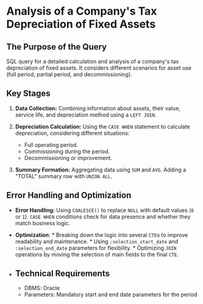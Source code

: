 # Analysis of a Company's Tax Depreciation of Fixed Assets

## The Purpose of the Query
SQL query for a detailed calculation and analysis of a company's tax depreciation of fixed assets. It considers different scenarios for asset use (full period, partial period, and decommissioning).


## Key Stages

1.  **Data Collection:** Combining information about assets, their value, service life, and depreciation method using a `LEFT JOIN`.

2.  **Depreciation Calculation:** Using the `CASE WHEN` statement to calculate depreciation, considering different situations:
      * Full operating period.
      * Commissioning during the period.
      * Decommissioning or improvement.

3.  **Summary Formation:** Aggregating data using `SUM` and `AVG`. Adding a "TOTAL" summary row with `UNION ALL`.



## **Error Handling and Optimization**

* **Error Handling:** Using `COALESCE()` to replace `NULL` with default values (`0` or `1`). `CASE WHEN` conditions check for data presence and whether they match business logic.

* **Optimization**:
      * Breaking down the logic into several `CTE`s to improve readability and maintenance.
      * Using `:selection_start_date` and `:selection_end_date` parameters for flexibility.
      * Optimizing `JOIN` operations by moving the selection of main fields to the final `CTE`.



* ## Technical Requirements
     * DBMS: Oracle
     * Parameters: Mandatory start and end date parameters for the period
